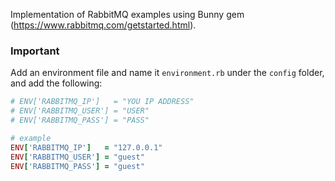 Implementation of RabbitMQ examples using Bunny gem (https://www.rabbitmq.com/getstarted.html).

### Important
Add an environment file and name it `environment.rb` under the `config` folder, and add the following:
```ruby
# ENV['RABBITMQ_IP']   = "YOU IP ADDRESS"
# ENV['RABBITMQ_USER'] = "USER"
# ENV['RABBITMQ_PASS'] = "PASS"

# example
ENV['RABBITMQ_IP']   = "127.0.0.1"
ENV['RABBITMQ_USER'] = "guest"
ENV['RABBITMQ_PASS'] = "guest"
```